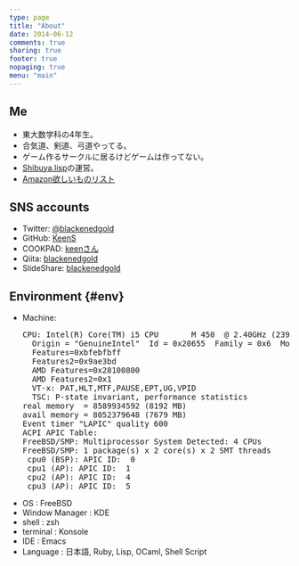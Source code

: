 ```yaml
---
type: page
title: "About"
date: 2014-06-12
comments: true
sharing: true
footer: true
nopaging: true
menu: "main"
---
```

## Me

- 東大数学科の4年生。
- 合気道、剣道、弓道やってる。
- ゲーム作るサークルに居るけどゲームは作ってない。
- [Shibuya.lisp](http://shibuya.lisp-users.org/)の運営。
- [Amazon欲しいものリスト](http://www.amazon.co.jp/registry/wishlist/TA077537OIUP)

## SNS accounts
- Twitter: [@blackenedgold](http://twitter.com/blackenedgold)
- GitHub: [KeenS](https://github.com/KeenS)
- COOKPAD: [keenさん](http://cookpad.com/kitchen/3303629)
- Qiita: [blackenedgold](https://qiita.com/blackenedgold)
- SlideShare: [blackenedgold](http://www.slideshare.net/blackenedgold)

## Environment {#env}

- Machine:  
  <pre>
  CPU: Intel(R) Core(TM) i5 CPU       M 450  @ 2.40GHz (2394.47-MHz K8-class CPU)
    Origin = "GenuineIntel"  Id = 0x20655  Family = 0x6  Model = 0x25  Stepping = 5
    Features=0xbfebfbff<FPU,VME,DE,PSE,TSC,MSR,PAE,MCE,CX8,APIC,SEP,MTRR,PGE,MCA,CMOV,PAT,PSE36,CLFLUSH,DTS,ACPI,MMX,FXSR,SSE,SSE2,SS,HTT,TM,PBE>
    Features2=0x9ae3bd<SSE3,DTES64,MON,DS_CPL,VMX,EST,TM2,SSSE3,CX16,xTPR,PDCM,PCID,SSE4.1,SSE4.2,POPCNT>
    AMD Features=0x28100800<SYSCALL,NX,RDTSCP,LM>
    AMD Features2=0x1<LAHF>
    VT-x: PAT,HLT,MTF,PAUSE,EPT,UG,VPID
    TSC: P-state invariant, performance statistics
  real memory  = 8589934592 (8192 MB)
  avail memory = 8052379648 (7679 MB)
  Event timer "LAPIC" quality 600
  ACPI APIC Table: <TOSCPL TOSCPL00>
  FreeBSD/SMP: Multiprocessor System Detected: 4 CPUs
  FreeBSD/SMP: 1 package(s) x 2 core(s) x 2 SMT threads
   cpu0 (BSP): APIC ID:  0
   cpu1 (AP): APIC ID:  1
   cpu2 (AP): APIC ID:  4
   cpu3 (AP): APIC ID:  5
  </pre>
- OS : FreeBSD
- Window Manager : KDE
- shell : zsh
- terminal : Konsole
- IDE : Emacs
- Language : 日本語, Ruby, Lisp, OCaml, Shell Script
